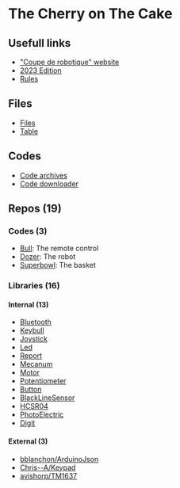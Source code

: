 # The Cherry on The Cake

## Usefull links

* ["Coupe de robotique" website](https://www.coupederobotique.fr/)
* [2023 Edition](https://www.coupederobotique.fr/edition-2023/le-concours/reglement-2023/)
* [Rules](https://www.coupederobotique.fr/wp-content/uploads/Eurobot2023_Junior_Rules_FR_FINALE.pdf)

## Files
* [Files](./Files/)
* [Table](./Files/Table/)

## Codes
* [Code archives](./Code/)
* [Code downloader](./PS1/downloader.bat)

## Repos (19)
### Codes (3)
* [Bull](https://github.com/IngeniumTeam/Bull): The remote control
* [Dozer](https://github.com/IngeniumTeam/Dozer): The robot
* [Superbowl](https://github.com/IngeniumTeam/Superbowl): The basket  

### Libraries (16)
#### Internal (13)
* [Bluetooth](https://github.com/IngeniumTeam/Bluetooth)
* [Keybull](https://github.com/IngeniumTeam/Keybull)
* [Joystick](https://github.com/IngeniumTeam/Joystick)
* [Led](https://github.com/IngeniumTeam/Led)
* [Report](https://github.com/IngeniumTeam/Report)
* [Mecanum](https://github.com/IngeniumTeam/Mecanum)
* [Motor](https://github.com/IngeniumTeam/Motor)
* [Potentiometer](https://github.com/IngeniumTeam/Potentiometer)
* [Button](https://github.com/IngeniumTeam/Button)
* [BlackLineSensor](https://github.com/IngeniumTeam/BlackLineSensor)
* [HCSR04](https://github.com/IngeniumTeam/HCSR04)
* [PhotoElectric](https://github.com/IngeniumTeam/PhotoElectric)
* [Digit](https://github.com/IngeniumTeam/Digit)

#### External (3)
* [bblanchon/ArduinoJson](https://github.com/bblanchon/ArduinoJson)
* [Chris--A/Keypad](https://github.com/Chris--A/Keypad)
* [avishorp/TM1637](https://github.com/avishorp/TM1637)

